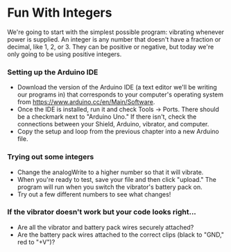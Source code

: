 # Fun With Integers

We're going to start with the simplest possible program: vibrating whenever power is supplied. An integer is any number that doesn't have a fraction or decimal, like 1, 2, or 3. They can be positive or negative, but today we're only going to be using positive integers.

### Setting up the Arduino IDE
* Download the version of the Arduino IDE (a text editor we'll be writing our programs in) that corresponds to your computer's operating system from https://www.arduino.cc/en/Main/Software.
* Once the IDE is installed, run it and check Tools -> Ports. There should be a checkmark next to "Arduino Uno." If there isn't, check the connections between your Shield, Arduino, vibrator, and computer.
* Copy the setup and loop from the previous chapter into a new Arduino file.

### Trying out some integers
* Change the analogWrite to a higher number so that it will vibrate.
* When you're ready to test, save your file and then click "upload." The program will run when you switch the vibrator's battery pack on.
* Try out a few different numbers to see what changes!

### If the vibrator doesn't work but your code looks right...
* Are all the vibrator and battery pack wires securely attached?
* Are the battery pack wires attached to the correct clips (black to "GND," red to "+V")?
